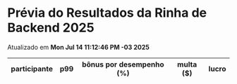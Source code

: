 # Prévia do Resultados da Rinha de Backend 2025
Atualizado em **Mon Jul 14 11:12:46 PM -03 2025**


| participante | p99 | bônus por desempenho (%) | multa ($) | lucro |
| -- | -- | -- | -- | -- |
